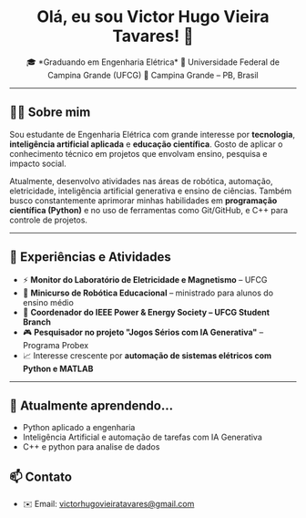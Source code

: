 <!-- Banner de destaque -->
<p align="center">
</p>

<h1 align="center">Olá, eu sou Victor Hugo Vieira Tavares! 👋</h1>

<p align="center">
🎓 *Graduando em Engenharia Elétrica*  
🔌 Universidade Federal de Campina Grande (UFCG)  
📍 Campina Grande – PB, Brasil

---

## 👨‍💻 Sobre mim

Sou estudante de Engenharia Elétrica com grande interesse por **tecnologia**, **inteligência artificial aplicada** e **educação científica**. Gosto de aplicar o conhecimento técnico em projetos que envolvam ensino, pesquisa e impacto social.

Atualmente, desenvolvo atividades nas áreas de robótica, automação, eletricidade, inteligência artificial generativa e ensino de ciências. Também busco constantemente aprimorar minhas habilidades em **programação científica (Python)** e no uso de ferramentas como Git/GitHub, e C++ para controle de projetos.

---

## 🚀 Experiências e Atividades

- ⚡ **Monitor do Laboratório de Eletricidade e Magnetismo** – UFCG  
- 🤖 **Minicurso de Robótica Educacional** – ministrado para alunos do ensino médio  
- 🔋 **Coordenador do IEEE Power & Energy Society – UFCG Student Branch**  
- 🎮 **Pesquisador no projeto "Jogos Sérios com IA Generativa"** – Programa Probex   
- 📈 Interesse crescente por **automação de sistemas elétricos com Python e MATLAB**

---
## 🌱 Atualmente aprendendo...

- Python aplicado a engenharia  
- Inteligência Artificial e automação de tarefas com IA Generativa  
- C++ e python para analise de dados
## 📫 Contato

- ✉️ Email: victorhugovieiratavares@gmail.com
  
<!--
**hugovieiraz/hugovieiraz** is a ✨ _special_ ✨ repository because its `README.md` (this file) appears on your GitHub profile.

Here are some ideas to get you started:

- 🔭 I’m currently working on ...
- 🌱 I’m currently learning ...
- 👯 I’m looking to collaborate on ...
- 🤔 I’m looking for help with ...
- 💬 Ask me about ...
- 📫 How to reach me: ...
- 😄 Pronouns: ...
- ⚡ Fun fact: ...
-->
